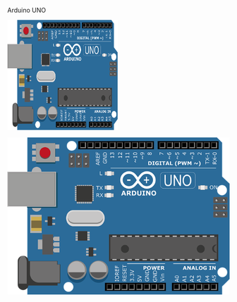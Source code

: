 Arduino UNO

<img src="https://github.com/VaidehiGouda/M2_EmbSys/blob/main/Project/2_Architecture/arduino_UNO.png" width="250" height="250">

![](https://github.com/VaidehiGouda/M2_EmbSys/blob/main/Project/2_Architecture/arduino_UNO.png)
